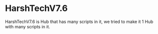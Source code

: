 # HarshTechV7.6
HarshTechV7.6 is Hub that has many scripts in it, we tried to make it 1 Hub with many scripts in it.
